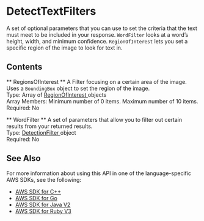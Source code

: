 # DetectTextFilters<a name="API_DetectTextFilters"></a>

A set of optional parameters that you can use to set the criteria that the text must meet to be included in your response\. `WordFilter` looks at a word’s height, width, and minimum confidence\. `RegionOfInterest` lets you set a specific region of the image to look for text in\. 

## Contents<a name="API_DetectTextFilters_Contents"></a>

 ** RegionsOfInterest **   <a name="rekognition-Type-DetectTextFilters-RegionsOfInterest"></a>
 A Filter focusing on a certain area of the image\. Uses a `BoundingBox` object to set the region of the image\.  
Type: Array of [ RegionOfInterest ](API_RegionOfInterest.md) objects  
Array Members: Minimum number of 0 items\. Maximum number of 10 items\.  
Required: No

 ** WordFilter **   <a name="rekognition-Type-DetectTextFilters-WordFilter"></a>
A set of parameters that allow you to filter out certain results from your returned results\.  
Type: [ DetectionFilter ](API_DetectionFilter.md) object  
Required: No

## See Also<a name="API_DetectTextFilters_SeeAlso"></a>

For more information about using this API in one of the language\-specific AWS SDKs, see the following:
+  [ AWS SDK for C\+\+](https://docs.aws.amazon.com/goto/SdkForCpp/rekognition-2016-06-27/DetectTextFilters) 
+  [ AWS SDK for Go](https://docs.aws.amazon.com/goto/SdkForGoV1/rekognition-2016-06-27/DetectTextFilters) 
+  [ AWS SDK for Java V2](https://docs.aws.amazon.com/goto/SdkForJavaV2/rekognition-2016-06-27/DetectTextFilters) 
+  [ AWS SDK for Ruby V3](https://docs.aws.amazon.com/goto/SdkForRubyV3/rekognition-2016-06-27/DetectTextFilters) 